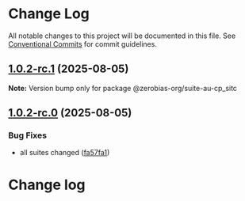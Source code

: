 # Change Log

All notable changes to this project will be documented in this file.
See [Conventional Commits](https://conventionalcommits.org) for commit guidelines.

## [1.0.2-rc.1](https://github.com/zerobias-org/suite/compare/@zerobias-org/suite-au-cp_sitc@1.0.2-rc.0...@zerobias-org/suite-au-cp_sitc@1.0.2-rc.1) (2025-08-05)

**Note:** Version bump only for package @zerobias-org/suite-au-cp_sitc





## [1.0.2-rc.0](https://github.com/zerobias-org/suite/compare/@zerobias-org/suite-au-cp_sitc@1.0.1...@zerobias-org/suite-au-cp_sitc@1.0.2-rc.0) (2025-08-05)


### Bug Fixes

* all suites changed ([fa57fa1](https://github.com/zerobias-org/suite/commit/fa57fa1af7628003297df46b2d7740fe95bd2666))





# Change log

